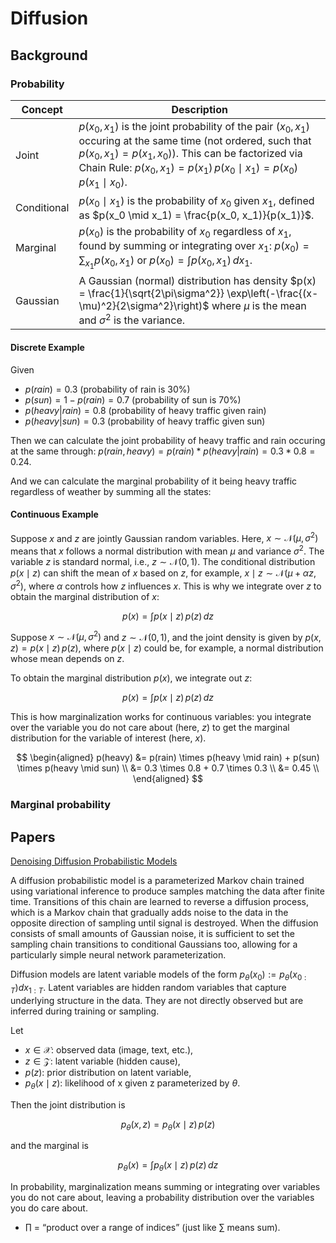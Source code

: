# Diffusion

## Background

### Probability
| Concept | Description |
|---|---|
| Joint | $p(x_0, x_1)$ is the joint probability of the pair $(x_0, x_1)$ occuring at the same time (not ordered, such that $p(x_0, x_1) = p(x_1, x_0)$). This can be factorized via Chain Rule: $p(x_0, x_1) = p(x_1)\,p(x_0 \mid x_1) = p(x_0)\,p(x_1 \mid x_0)$. |
| Conditional | $p(x_0 \mid x_1)$ is the probability of $x_0$ given $x_1$, defined as $p(x_0 \mid x_1) = \frac{p(x_0, x_1)}{p(x_1)}$. |
| Marginal | $p(x_0)$ is the probability of $x_0$ regardless of $x_1$, found by summing or integrating over $x_1$: $p(x_0) = \sum_{x_1} p(x_0, x_1)$ or $p(x_0) = \int p(x_0, x_1)\,dx_1$. |
| Gaussian | A Gaussian (normal) distribution has density $p(x) = \frac{1}{\sqrt{2\pi\sigma^2}} \exp\left(-\frac{(x-\mu)^2}{2\sigma^2}\right)$ where $\mu$ is the mean and $\sigma^2$ is the variance. |

#### Discrete Example
Given 
* $p(rain) = 0.3$ (probability of rain is 30%)
* $p(sun) = 1 - p(rain) = 0.7$ (probability of sun is 70%)
* $p(heavy | rain) = 0.8$ (probability of heavy traffic given rain)
* $p(heavy | sun) = 0.3$ (probability of heavy traffic given sun)

Then we can calculate the joint probability of heavy traffic and rain occuring at the same through:
$p(rain, heavy) = p(rain) * p(heavy | rain) = 0.3 * 0.8 = 0.24$.

And we can calculate the marginal probability of it being heavy traffic regardless of weather by summing all the states:

#### Continuous Example

Suppose $x$ and $z$ are jointly Gaussian random variables. Here, $x \sim \mathcal{N}(\mu, \sigma^2)$ means that $x$ follows a normal distribution with mean $\mu$ and variance $\sigma^2$. The variable $z$ is standard normal, i.e., $z \sim \mathcal{N}(0, 1)$. The conditional distribution $p(x \mid z)$ can shift the mean of $x$ based on $z$, for example, $x \mid z \sim \mathcal{N}(\mu + \alpha z, \sigma^2)$, where $\alpha$ controls how $z$ influences $x$. This is why we integrate over $z$ to obtain the marginal distribution of $x$: 

$$
p(x) = \int p(x \mid z)\, p(z)\, dz
$$


Suppose $x \sim \mathcal{N}(\mu, \sigma^2)$ and $z \sim \mathcal{N}(0, 1)$, and the joint density is given by $p(x, z) = p(x \mid z)\, p(z)$, where $p(x \mid z)$ could be, for example, a normal distribution whose mean depends on $z$.

To obtain the marginal distribution $p(x)$, we integrate out $z$:

$$
p(x) = \int p(x \mid z)\, p(z)\, dz
$$

This is how marginalization works for continuous variables: you integrate over the variable you do not care about (here, $z$) to get the marginal distribution for the variable of interest (here, $x$).




$$
\begin{aligned}
p(heavy) 
&= p(rain) \times p(heavy \mid rain) + p(sun) \times p(heavy \mid sun) \\
&= 0.3 \times 0.8 + 0.7 \times 0.3 \\
&= 0.45 \\
\end{aligned}
$$





### Marginal probability










## Papers
[Denoising Diffusion Probabilistic Models](https://arxiv.org/pdf/2006.11239)

A diffusion probabilistic model is a parameterized Markov chain trained using
variational inference to produce samples matching the data after finite time. Transitions of this chain are learned to reverse a diffusion process, which is a Markov chain that gradually adds noise to the data in the opposite direction of sampling until signal is destroyed. When the diffusion consists of small amounts of Gaussian noise, it is sufficient to set the sampling chain transitions to conditional Gaussians too, allowing for a particularly simple neural network parameterization.


Diffusion models are latent variable models of the form $p_\theta(x_0) := p_\theta(x_{0:T}) dx_{1:T}$. Latent variables are hidden random variables that capture underlying structure in the data. They are not directly observed but are inferred during training or sampling. 

Let
* $x \in \mathcal{X}$: observed data (image, text, etc.),
* $z \in \mathcal{Z}$: latent variable (hidden cause),
* $p(z)$: prior distribution on latent variable,
* $p_\theta(x \mid z)$: likelihood of x given z parameterized by $\theta$.

Then the joint distribution is

```math
p_\theta(x, z) = p_\theta(x \mid z) \, p(z)
```

and the marginal is

```math
p_\theta(x) = \int p_\theta(x \mid z) \, p(z) \, dz
```


In probability, marginalization means summing or integrating over variables you do not care about, leaving a probability distribution over the variables you do care about.





* $\prod$ = “product over a range of indices” (just like $\sum$ means sum).


